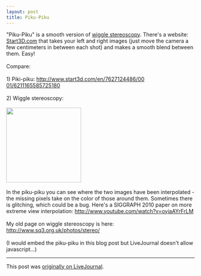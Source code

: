 ```yaml
---
layout: post
title: Piku-Piku
---
```


<div class="entry-item s2-entrytext">"Piku-Piku" is a smooth version of <a href="http://en.wikipedia.org/wiki/Stereoscopy#Wiggle_stereoscopy" rel="nofollow">wiggle stereoscopy</a>. There's a website: <a href="http://www.start3d.com" rel="nofollow">Start3D.com</a> that takes your left and right images (just move the camera a few centimeters in between each shot) and makes a smooth blend between them. Easy!<br/><br/>Compare:<br/><br/>1) Piki-piku: <a href="http://www.start3d.com/en/7627124486/0001/6211165585725180" rel="nofollow">http://www.start3d.com/en/7627124486/00<wbr></wbr>01/6211165585725180</a><br/><br/>2) Wiggle stereoscopy:<br/><br/><img src="http://www.sq3.org.uk/photos/stereo/julio.gif" width="200"/><br/><br/>In the piku-piku you can see where the two images have been interpolated - the missing pixels take on the color of those around them. Sometimes there is glitching, which could be a bug. Here's a SIGGRAPH 2010 paper on more extreme view interpolation: <a href="http://www.youtube.com/watch?v=oyiaAYrFrLM" rel="nofollow">http://www.youtube.com/watch?v=oyiaAYrF<wbr></wbr>rLM</a><br/><br/>My old page on wiggle stereoscopy is here: <a href="http://www.sq3.org.uk/photos/stereo/" rel="nofollow">http://www.sq3.org.uk/photos/stereo/<wbr></wbr></a><br/><br/>(I would embed the piku-piku in this blog post but LiveJournal doesn't allow javascript...)</div><p><hr></p><p>This post was <a href="http://ferkeltongs.livejournal.com/31934.html">originally on LiveJournal</a>.</p>
